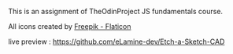 This is an assignment of TheOdinProject JS fundamentals course.


All icons created by <a href="https://www.flaticon.com/free-icons/refresh" title="Freepik">Freepik - Flaticon</a>


live preview : https://github.com/eLamine-dev/Etch-a-Sketch-CAD


